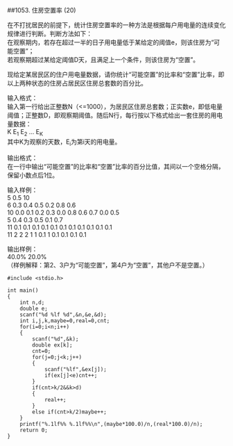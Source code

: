 ##1053. 住房空置率 (20)  

在不打扰居民的前提下，统计住房空置率的一种方法是根据每户用电量的连续变化规律进行判断。判断方法如下：  
在观察期内，若存在超过一半的日子用电量低于某给定的阈值e，则该住房为“可能空置”；  
若观察期超过某给定阈值D天，且满足上一个条件，则该住房为“空置”。  

现给定某居民区的住户用电量数据，请你统计“可能空置”的比率和“空置”比率，即以上两种状态的住房占居民区住房总套数的百分比。  

输入格式：  
输入第一行给出正整数N（<=1000），为居民区住房总套数；正实数e，即低电量阈值；正整数D，即观察期阈值。随后N行，每行按以下格式给出一套住房的用电量数据：  
K E<sub>1</sub> E<sub>2</sub> ... E<sub>K</sub>  
其中K为观察的天数，E<sub>i</sub>为第i天的用电量。 
 
输出格式：  
在一行中输出“可能空置”的比率和“空置”比率的百分比值，其间以一个空格分隔，保留小数点后1位。  

输入样例：  
5 0.5 10  
6 0.3 0.4 0.5 0.2 0.8 0.6  
10 0.0 0.1 0.2 0.3 0.0 0.8 0.6 0.7 0.0 0.5  
5 0.4 0.3 0.5 0.1 0.7  
11 0.1 0.1 0.1 0.1 0.1 0.1 0.1 0.1 0.1 0.1 0.1  
11 2 2 2 1 1 0.1 1 0.1 0.1 0.1 0.1  

输出样例：  
40.0% 20.0%  
（样例解释：第2、3户为“可能空置”，第4户为“空置”，其他户不是空置。）   

	#include <stdio.h>
	
	int main()
	{
		int n,d;
		double e;
		scanf("%d %lf %d",&n,&e,&d);
		int i,j,k,maybe=0,real=0,cnt;
		for(i=0;i<n;i++)
		{
			scanf("%d",&k);
			double ex[k];
			cnt=0;
			for(j=0;j<k;j++)
			{
				scanf("%lf",&ex[j]);
				if(ex[j]<e)cnt++;
			}
			if(cnt>k/2&&k>d)
			{
				real++;
			}
			else if(cnt>k/2)maybe++;
		}
		printf("%.1lf%% %.1lf%%\n",(maybe*100.0)/n,(real*100.0)/n);
		return 0;
	}